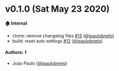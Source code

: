 # v0.1.0 (Sat May 23 2020)

#### 🏠 Internal

- chore: remove changelog files [#13](https://github.com/jpaulobneto/lerna-auto-publish/pull/13) ([@jpaulobneto](https://github.com/jpaulobneto))
- build: reset auto settings [#12](https://github.com/jpaulobneto/lerna-auto-publish/pull/12) ([@jpaulobneto](https://github.com/jpaulobneto))

#### Authors: 1

- João Paulo ([@jpaulobneto](https://github.com/jpaulobneto))

